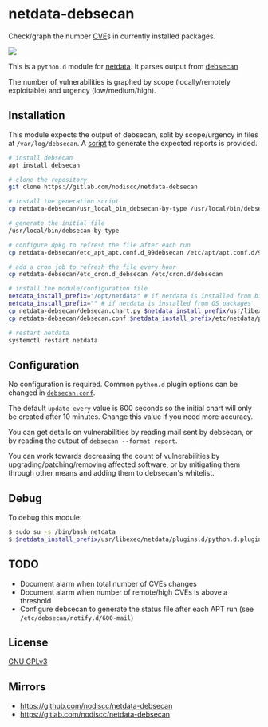 # netdata-debsecan

Check/graph the number [CVE](https://en.wikipedia.org/wiki/Common_Vulnerabilities_and_Exposures)s in currently installed packages.

![](https://i.imgur.com/OIu846o.png)

This is a `python.d` module for [netdata](https://my-netdata.io/). It parses output from [debsecan](https://manpages.debian.org/stretch/debsecan/debsecan.1.en.html)

The number of vulnerabilities is graphed by scope (locally/remotely exploitable) and urgency (low/medium/high).



## Installation

This module expects the output of debsecan, split by scope/urgency in files at `/var/log/debsecan`. A [script](usr_local_bin_debsecan-by-type) to generate the expected reports is provided.

```bash
# install debsecan
apt install debsecan

# clone the repository
git clone https://gitlab.com/nodiscc/netdata-debsecan

# install the generation script
cp netdata-debsecan/usr_local_bin_debsecan-by-type /usr/local/bin/debsecan-by-type

# generate the initial file
/usr/local/bin/debsecan-by-type

# configure dpkg to refresh the file after each run
cp netdata-debsecan/etc_apt_apt.conf.d_99debsecan /etc/apt/apt.conf.d/99debsecan

# add a cron job to refresh the file every hour
cp netdata-debsecan/etc_cron.d_debsecan /etc/cron.d/debsecan

# install the module/configuration file
netdata_install_prefix="/opt/netdata" # if netdata is installed from binary/.run script
netdata_install_prefix="" # if netdata is installed from OS packages
cp netdata-debsecan/debsecan.chart.py $netdata_install_prefix/usr/libexec/netdata/python.d/
cp netdata-debsecan/debsecan.conf $netdata_install_prefix/etc/netdata/python.d/

# restart netdata
systemctl restart netdata

```


## Configuration

No configuration is required. Common `python.d` plugin options can be changed in [`debsecan.conf`](debsecan.conf).

The default `update every` value is 600 seconds so the initial chart will only be created after 10 minutes. Change this value if you need more accuracy.

You can get details on vulnerabilities by reading mail sent by debsecan, or by reading the output of `debsecan --format report`.

You can work towards decreasing the count of vulnerabilities by upgrading/patching/removing affected software, or by mitigating them through other means and adding them to debsecan's whitelist.

## Debug

To debug this module:

```bash
$ sudo su -s /bin/bash netdata
$ $netdata_install_prefix/usr/libexec/netdata/plugins.d/python.d.plugin 1  debug trace debsecan
```

## TODO

- Document alarm when total number of CVEs changes
- Document alarm when number of remote/high CVEs is above a threshold
- Configure debsecan to generate the status file after each APT run (see `/etc/debsecan/notify.d/600-mail`)

## License

[GNU GPLv3](LICENSE)

## Mirrors

- https://github.com/nodiscc/netdata-debsecan
- https://gitlab.com/nodiscc/netdata-debsecan

